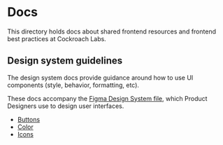 # Docs

This directory holds docs about shared frontend resources and frontend
best practices at Cockroach Labs.

## Design system guidelines

The design system docs provide guidance around how to use UI
components (style, behavior, formatting, etc).

These docs accompany the [Figma Design System file](https://www.figma.com/file/B5AtEGdRbW3VxiBdg62TB8Xw/CRDB-Design-System?node-id=0%3A1),
which Product Designers use to design user interfaces.

- [Buttons](https://github.com/cockroachdb/ui/blob/master/docs/buttons.md)
- [Color](https://github.com/cockroachdb/ui/blob/master/docs/color.md)
- [Icons](https://github.com/cockroachdb/ui/blob/master/docs/icon.md)
